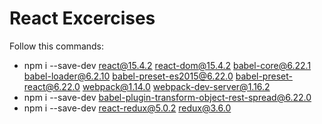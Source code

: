 # React Excercises

Follow this commands:

- npm i --save-dev react@15.4.2 react-dom@15.4.2 babel-core@6.22.1 babel-loader@6.2.10 babel-preset-es2015@6.22.0 babel-preset-react@6.22.0 webpack@1.14.0 webpack-dev-server@1.16.2
- npm i --save-dev babel-plugin-transform-object-rest-spread@6.22.0
- npm i --save-dev react-redux@5.0.2 redux@3.6.0

